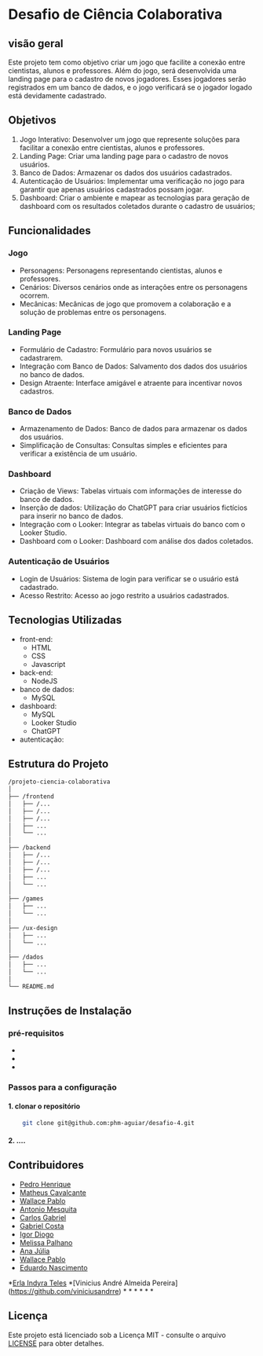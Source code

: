 # Desafio de Ciência Colaborativa
## visão geral

Este projeto tem como objetivo criar um jogo que facilite a conexão entre cientistas, alunos e 
professores. Além do jogo, será desenvolvida uma landing page para o cadastro de novos jogadores.
Esses jogadores serão registrados em um banco de dados, e o jogo verificará se o jogador logado
está devidamente cadastrado.

## Objetivos

1. Jogo Interativo: Desenvolver um jogo que represente soluções para facilitar a conexão entre
cientistas, alunos e professores.
2. Landing Page: Criar uma landing page para o cadastro de novos usuários.
3. Banco de Dados: Armazenar os dados dos usuários cadastrados.
4. Autenticação de Usuários: Implementar uma verificação no jogo para garantir que apenas usuários cadastrados possam jogar.
5. Dashboard: Criar o ambiente e mapear as tecnologias para geração de dashboard com os resultados coletados durante o cadastro de usuários;

## Funcionalidades
### Jogo

* Personagens: Personagens representando cientistas, alunos e professores.
* Cenários: Diversos cenários onde as interações entre os personagens ocorrem.
* Mecânicas: Mecânicas de jogo que promovem a colaboração e a solução de problemas entre os personagens.

### Landing Page

* Formulário de Cadastro: Formulário para novos usuários se cadastrarem.
* Integração com Banco de Dados: Salvamento dos dados dos usuários no banco de dados.
* Design Atraente: Interface amigável e atraente para incentivar novos cadastros.

### Banco de Dados

* Armazenamento de Dados: Banco de dados para armazenar os dados dos usuários.
* Simplificação de Consultas: Consultas simples e eficientes para verificar a existência de um usuário.

### Dashboard

* Criação de Views: Tabelas virtuais com informações de interesse do banco de dados.
* Inserção de dados: Utilização do ChatGPT para criar usuários fictícios para inserir no banco de dados.
* Integração com o Looker: Integrar as tabelas virtuais do banco com o Looker Studio.
* Dashboard com o Looker: Dashboard com análise dos dados coletados.
  
### Autenticação de Usuários

* Login de Usuários: Sistema de login para verificar se o usuário está cadastrado.
* Acesso Restrito: Acesso ao jogo restrito a usuários cadastrados.

## Tecnologias Utilizadas

* front-end:
	* HTML
 	* CSS
  	* Javascript	
* back-end:
	* NodeJS
* banco de dados:
	* MySQL
* dashboard:
	* MySQL
 	* Looker Studio
	* ChatGPT  
* autenticação:

## Estrutura do Projeto

```bash
/projeto-ciencia-colaborativa
│
├── /frontend
│   ├── /...
│   ├── /...
│   ├── /...
│   ├── ...
│   └── ...
│
├── /backend
│   ├── /...
│   ├── /...
│   ├── /...
│   ├── ...
│   └── ...
│
├── /games
│   ├── ...
│   └── ...
│
├── /ux-design
│   ├── ...
│   └── ...
│
├── /dados
│   ├── ...
│   └── ...
│
└── README.md

```

## Instruções de Instalação

### pré-requisitos

* 
*
*

### Passos para a configuração

#### 1. clonar o repositório

```bash
	git clone git@github.com:phm-aguiar/desafio-4.git
```

#### 2. ....


## Contribuidores

* [Pedro Henrique](https://github.com/phm-aguiar)
* [Matheus Cavalcante](https://github.com/MatheusHSCavalcante)
* [Wallace Pablo](https://github.com/PabloJ4)
* [Antonio Mesquita](https://github.com/antonio-mesquita)
* [Carlos Gabriel](https://github.com/CarlosGabriel007)
* [Gabriel Costa](https://github.com/eubielzin)
* [Igor Diogo](https://github.com/igordiogo2022)
* [Melissa Palhano](https://github.com/melpalhano)
* [Ana Júlia](https://github.com/najuliag)
* [Wallace Pablo](https://github.com/PabloJ4)
* [Eduardo Nascimento](https://github.com/dudursn)
  
*[Erla Indyra Teles](https://github.com/Erla32)
*[Vinicius André Almeida Pereira] (https://github.com/viniciusandrre)
*
*
*
*
*
*

## Licença

Este projeto está licenciado sob a Licença MIT - consulte o arquivo [LICENSE](LICENSE) para obter detalhes.


